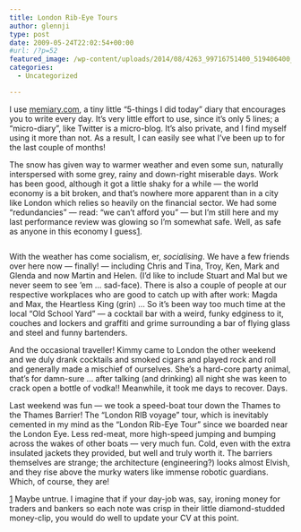 ```yaml
---
title: London Rib-Eye Tours
author: glennji
type: post
date: 2009-05-24T22:02:54+00:00
#url: /?p=52
featured_image: /wp-content/uploads/2014/08/4263_99716751400_519406400_2283295_1263693_n.jpg
categories:
  - Uncategorized

---
```

I use [memiary.com][1], a tiny little &#8220;5-things I did today&#8221; diary that encourages you to write every day. It&#8217;s very little effort to use, since it&#8217;s only 5 lines; a &#8220;micro-diary&#8221;, like Twitter is a micro-blog. It&#8217;s also private, and I find myself using it more than not. As a result, I can easily see what I&#8217;ve been up to for the last couple of months!
  
The snow has given way to warmer weather and even some sun, naturally interspersed with some grey, rainy and down-right miserable days. Work has been good, although it got a little shaky for a while &#8212; the world economy is a bit broken, and that&#8217;s nowhere more apparent than in a city like London which relies so heavily on the financial sector. We had some &#8220;redundancies&#8221; &#8212; read: &#8220;we can&#8217;t afford you&#8221; &#8212; but I&#8217;m still here and my last performance review was glowing so I&#8217;m somewhat safe. Well, as safe as anyone in this economy I guess[1].

<div style="text-align: center;">
  <img src="/wp-content/uploads/2014/08/4263_99716751400_519406400_2283295_1263693_n.jpg" alt="" />
</div>

With the weather has come socialism, er, <span style="font-style: italic;">socialising</span>. We have a few friends over here now &#8212; finally! &#8212; including Chris and Tina, Troy, Ken, Mark and Glenda and now Martin and Helen. (I&#8217;d like to include Stuart and Mal but we never seem to see &#8217;em &#8230; sad-face). There is also a couple of people at our respective workplaces who are good to catch up with after work: Magda and Max, the Heartless King (grin) &#8230; So it&#8217;s been way too much time at the local &#8220;Old School Yard&#8221; &#8212; a cocktail bar with a weird, funky edginess to it, couches and lockers and graffiti and grime surrounding a bar of flying glass and steel and funny bartenders.
  
And the occasional traveller! Kimmy came to London the other weekend and we duly drank cocktails and smoked cigars and played rock and roll and generally made a mischief of ourselves. She&#8217;s a hard-core party animal, that&#8217;s for damn-sure &#8230; after talking (and drinking) all night she was keen to crack open a bottle of vodka!! Meanwhile, it took me days to recover. Days.
  
Last weekend was fun &#8212; we took a speed-boat tour down the Thames to the Thames Barrier! The &#8220;London RIB voyage&#8221; tour, which is inevitably cemented in my mind as the &#8220;London Rib-Eye Tour&#8221; since we boarded near the London Eye. Less red-meat, more high-speed jumping and bumping across the wakes of other boats &#8212; very much fun. Cold, even with the extra insulated jackets they provided, but well and truly worth it. The barriers themselves are strange; the architecture (engineering?) looks almost Elvish, and they rise above the murky waters like immense robotic guardians. Which, of course, they are!
  
[1] Maybe untrue. I imagine that if your day-job was, say, ironing money for traders and bankers so each note was crisp in their little diamond-studded money-clip, you would do well to update your CV at this point.

 [1]: http://memiary.com/
